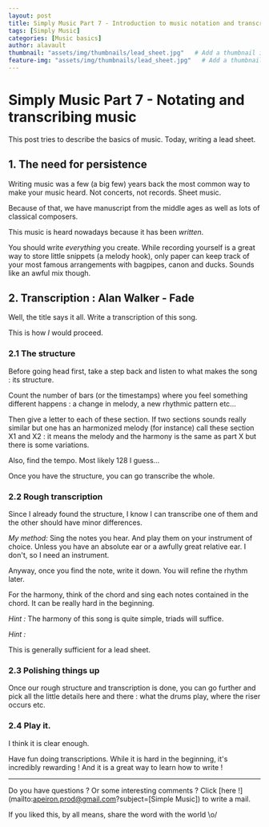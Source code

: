 ```yaml
---
layout: post
title: Simply Music Part 7 - Introduction to music notation and transcription
tags: [Simply Music]
categories: [Music basics]
author: alavault
thumbnail: "assets/img/thumbnails/lead_sheet.jpg"   # Add a thumbnail image on blog view
feature-img: "assets/img/thumbnails/lead_sheet.jpg"   # Add a thumbnail image on blog view
---
```


# Simply Music Part 7 - Notating and transcribing music

This post tries to describe the basics of music. Today, writing a lead sheet.

## 1. The need for persistence

Writing music was a few (a big few) years back the most common way to make your music heard. Not concerts, not records. Sheet music.

Because of that, we have manuscript from the middle ages as well as lots of classical composers.

This music is heard nowadays because it has been *written*.

You should write *everything* you create. While recording yourself is a great way to store little snippets (a melody hook), only paper can keep track of your most famous arrangements with bagpipes, canon and ducks. Sounds like an awful mix though.

## 2. Transcription : Alan Walker - Fade

Well, the title says it all. Write a transcription of this song.

This is how *I* would proceed.

### 2.1 The structure

Before going head first, take a step back and listen to what makes the song : its structure.

Count the number of bars (or the timestamps) where you feel something different happens : a change in melody, a new rhythmic pattern etc...

Then give a letter to each of these section. If two sections sounds really similar but one has an harmonized melody (for instance) call these section X1 and X2 : it means the melody and the harmony is the same as part X but there is some variations.

Also, find the tempo. Most likely 128 I guess...

Once you have the structure, you can go transcribe the whole.

### 2.2 Rough transcription

Since I already found the structure, I know I can transcribe one of them and the other should have minor differences.

*My method:* Sing the notes you hear. And play them on your instrument of choice. Unless you have an absolute ear or a awfully great relative ear. I don't, so I need an instrument.

Anyway, once you find the note, write it down. You will refine the rhythm later.

For the harmony, think of the chord and sing each notes contained in the chord. It can be really hard in the beginning.

*Hint :* The harmony of this song is quite simple, triads will suffice.

*Hint :* 

This is generally sufficient for a lead sheet.

### 2.3 Polishing things up

Once our rough structure and transcription is done, you can go further and pick all the little details here and there : what the drums play, where the riser occurs etc.

### 2.4 Play it.

I think it is clear enough.

Have fun doing transcriptions. While it is hard in the beginning, it's incredibly rewarding ! And it is a great way to learn how to write !

---

Do you have questions ? Or some interesting comments ? Click [here !](mailto:apeiron.prod@gmail.com?subject=[Simple Music]) to write a mail.

If you liked this, by all means, share the word with the world \o/


